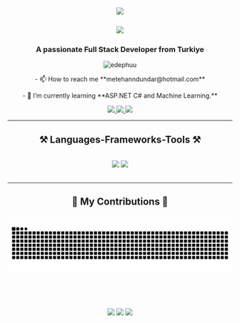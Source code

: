 <h1 align="center">
    <img src="https://readme-typing-svg.herokuapp.com/?font=Righteous&size=35&center=true&vCenter=true&width=500&height=70&duration=4000&lines=Hi+There!+👋;+I'm+Metehan+Dundar!;" />
</h1>
<div id="header" align="center">
  <img src="https://y.yarn.co/04fa23b4-5567-47da-b30b-8ac529d45d19_text.gif" width="350"/>
</div>
<h3 align="center">A passionate Full Stack Developer from Turkiye</h3>

<div align="center">
 <img src="https://komarev.com/ghpvc/?username=edephuu&label=Profile%20views&color=0e75b6&style=flat" alt="edephuu" /> </p>
</div>

<div align="center">
- 📫 How to reach me **metehanndundar@hotmail.com**
<p>
    
</p>
- 🌱 I’m currently learning **ASP.NET C# and Machine Learning.**
</div>
<p>
    
</p>
<div align="center"> 
  <a href="mailto:metehanndundar@hotmail.com">
    <img src="https://img.shields.io/badge/Gmail-333333?style=for-the-badge&logo=gmail&logoColor=red" />
  </a>
  <a href="https://www.linkedin.com/in/metehan-dündar-882974226/" target="_blank">
    <img src="https://img.shields.io/badge/LinkedIn-0077B5?style=for-the-badge&logo=linkedin&logoColor=white" target="_blank" />
  </a>
  <a href="https://github.com/EdepHuu" target="_blank">
     <img src="https://img.shields.io/badge/Portfolio-FF5722?style=for-the-badge&logo=todoist&logoColor=white" target="_blank" /> <!-- sqlite, safari, google-chrome are other good icon options -->
  </a>
</div>
 <hr/>

<h2 align="center">⚒️ Languages-Frameworks-Tools ⚒️</h2>
<br/>
<div align="center">
<img src="https://skillicons.dev/icons?i=dotnet,cs,cpp,c,html,css,bootstrap," />
    <img src="https://skillicons.dev/icons?i=java,python,javascript,firebase,mysql,postgres" /><br>
</div>

<br/>
<hr/>

<div align="center">
  <h2>🐍 My Contributions 🐍</h2>
  <br>
  <img alt="snake eating my contributions" src="https://raw.githubusercontent.com/edephuu/edephuu/output/github-contribution-grid-snake.svg" />
  
  <br/><br/><br/>
</div>

<p>
  
</p>

<p align="center">
  <img height="170em" src="https://github-readme-stats.vercel.app/api?username=edephuu&show_icons=true&hide_border=true&theme=tokyonight&count_private=true"/>
  <img height="170em" src="https://github-readme-stats.vercel.app/api/top-langs/?username=edephuu&theme=tokyonight&hide_border=true&layout=compact"/>
  <img height="170em" src="https://github-readme-streak-stats.herokuapp.com/?user=edephuu&include_all_commits=true&hide_border=true&theme=tokyonight"/>
</p>
